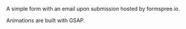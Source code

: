 A simple form with an email upon submission hosted by formspree.io.

Animations are built with GSAP.
